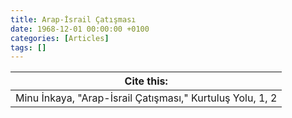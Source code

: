 ```yaml
---
title: Arap-İsrail Çatışması
date: 1968-12-01 00:00:00 +0100
categories: [Articles]
tags: []
---
```




| Cite this:   |
|--------|
| Minu İnkaya, "Arap-İsrail Çatışması," Kurtuluş Yolu, 1, 2 

